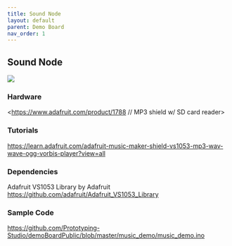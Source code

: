 ```yaml
---
title: Sound Node
layout: default
parent: Demo Board
nav_order: 1
---
```

## Sound Node
![](../attachments/pasted-image-20240822114638.png)
### Hardware
<https://www.adafruit.com/product/1788 // MP3 shield w/ SD card reader>
### Tutorials
<https://learn.adafruit.com/adafruit-music-maker-shield-vs1053-mp3-wav-wave-ogg-vorbis-player?view=all>
### Dependencies
Adafruit VS1053 Library by Adafruit
<https://github.com/adafruit/Adafruit_VS1053_Library>
### Sample Code
<https://github.com/Prototyping-Studio/demoBoardPublic/blob/master/music_demo/music_demo.ino>

